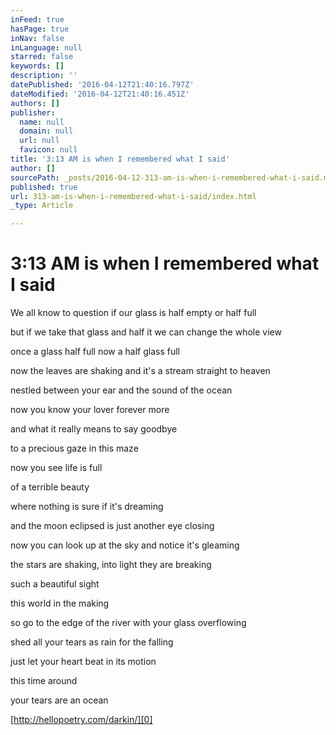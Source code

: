 ```yaml
---
inFeed: true
hasPage: true
inNav: false
inLanguage: null
starred: false
keywords: []
description: ''
datePublished: '2016-04-12T21:40:16.797Z'
dateModified: '2016-04-12T21:40:16.451Z'
authors: []
publisher:
  name: null
  domain: null
  url: null
  favicon: null
title: '3:13 AM is when I remembered what I said'
author: []
sourcePath: _posts/2016-04-12-313-am-is-when-i-remembered-what-i-said.md
published: true
url: 313-am-is-when-i-remembered-what-i-said/index.html
_type: Article

---
```

# 3:13 AM is when I remembered what I said

We all know to question if our glass is half empty or half full

but if we take that glass and half it we can change the whole view

once a glass half full now a half glass full

now the leaves are shaking and it's a stream straight to heaven

nestled between your ear and the sound of the ocean

now you know your lover forever more

and what it really means to say goodbye

to a precious gaze in this maze

now you see life is full

of a terrible beauty

where nothing is sure if it's dreaming

and the moon eclipsed is just another eye closing

now you can look up at the sky and notice it's gleaming

the stars are shaking, into light they are breaking

such a beautiful sight

this world in the making

so go to the edge of the river with your glass overflowing

shed all your tears as rain for the falling

just let your heart beat in its motion

this time around

your tears are an ocean

[http://hellopoetry.com/darkin/][0]

[0]: http://hellopoetry.com/darkin/